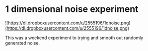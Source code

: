 # 1 dimensional noise experiment

![https://dl.dropboxusercontent.com/u/2555196/1dnoise.png](https://dl.dropboxusercontent.com/u/2555196/1dnoise.png)

This was a weekend experiment to trying and smooth out randomly generated noise. 
